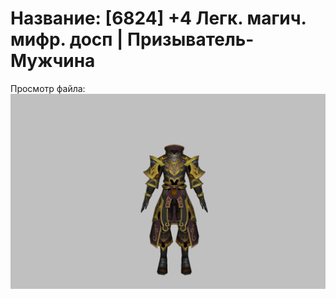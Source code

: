 # Название: [6824] +4 Легк. магич. мифр. досп | Призыватель-Мужчина

Просмотр файла:
![p080023.png](p080023.png)